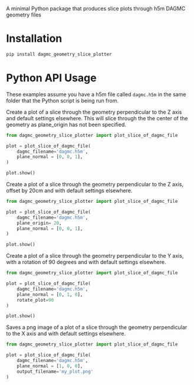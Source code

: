 
A minimal Python package that produces slice plots through h5m DAGMC geometry files

# Installation

```bash
pip install dagmc_geometry_slice_plotter
```

# Python API Usage

These examples assume you have a h5m file called ```dagmc.h5m``` in the same folder that the Python script is being run from.

Create a plot of a slice through the geometry perpendicular to the Z axis and 
default settings elsewhere. This will slice through the the center of the
geometry as plane_origin has not been specified.

```python
from dagmc_geometry_slice_plotter import plot_slice_of_dagmc_file

plot = plot_slice_of_dagmc_file(
    dagmc_filename='dagmc.h5m',
    plane_normal = [0, 0, 1],
)

plot.show()
```

Create a plot of a slice through the geometry perpendicular to the Z axis, offset by 20cm and with default settings elsewhere.
```python
from dagmc_geometry_slice_plotter import plot_slice_of_dagmc_file

plot = plot_slice_of_dagmc_file(
    dagmc_filename='dagmc.h5m',
    plane_origin= 20,
    plane_normal = [0, 0, 1],
)

plot.show()
```

Create a plot of a slice through the geometry perpendicular to the Y axis, with a rotation of 90 degrees and with default settings elsewhere.
```python
from dagmc_geometry_slice_plotter import plot_slice_of_dagmc_file

plot = plot_slice_of_dagmc_file(
    dagmc_filename='dagmc.h5m',
    plane_normal = [0, 1, 0],
    rotate_plot=90
)

plot.show()
```

Saves a png image of a plot of a slice through the geometry perpendicular to the X axis and with default settings elsewhere.
```python
from dagmc_geometry_slice_plotter import plot_slice_of_dagmc_file

plot = plot_slice_of_dagmc_file(
    dagmc_filename='dagmc.h5m',
    plane_normal = [1, 0, 0],
    output_filename='my_plot.png'
)
```